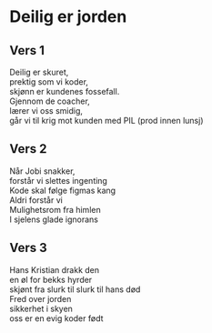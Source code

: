 # Deilig er jorden
## Vers 1
Deilig er skuret,  
prektig som vi koder,  
skjønn er kundenes fossefall.  
Gjennom de coacher,  
lærer vi oss smidig,  
går vi til krig mot kunden med PIL (prod innen lunsj)  
## Vers 2
Når Jobi snakker,  
forstår vi slettes ingenting  
Kode skal følge figmas kang  
Aldri forstår vi  
Mulighetsrom fra himlen  
I sjelens glade ignorans  
## Vers 3
Hans Kristian drakk den  
en øl for bekks hyrder  
skjønt fra slurk til slurk til hans død  
Fred over jorden  
sikkerhet i skyen  
oss er en evig koder født  